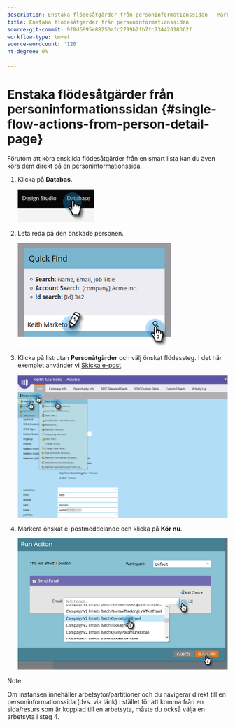 ```yaml
---
description: Enstaka flödesåtgärder från personinformationssidan - Marketo Docs - produktdokumentation
title: Enstaka flödesåtgärder från personinformationssidan
source-git-commit: 9f8d6895e88250afc2799b2fb7fc73442018362f
workflow-type: tm+mt
source-wordcount: '120'
ht-degree: 0%

---
```


# Enstaka flödesåtgärder från personinformationssidan {#single-flow-actions-from-person-detail-page}

Förutom att köra enskilda flödesåtgärder från en smart lista kan du även köra dem direkt på en personinformationssida.

1. Klicka på **Databas**.

   ![](assets/single-flow-actions-from-person-detail-page-1.png)

1. Leta reda på den önskade personen.

   ![](assets/single-flow-actions-from-person-detail-page-2.png)

1. Klicka på listrutan **Personåtgärder** och välj önskat flödessteg. I det här exemplet använder vi [Skicka e-post](/help/marketo/product-docs/core-marketo-concepts/smart-campaigns/flow-actions/send-email.md).

   ![](assets/single-flow-actions-from-person-detail-page-3.png)

1. Markera önskat e-postmeddelande och klicka på **Kör nu**.

   ![](assets/single-flow-actions-from-person-detail-page-4.png)

>[!NOTE]
>
>Om instansen innehåller arbetsytor/partitioner och du navigerar direkt till en personinformationssida (dvs. via länk) i stället för att komma från en sida/resurs som är kopplad till en arbetsyta, måste du också välja en arbetsyta i steg 4.
